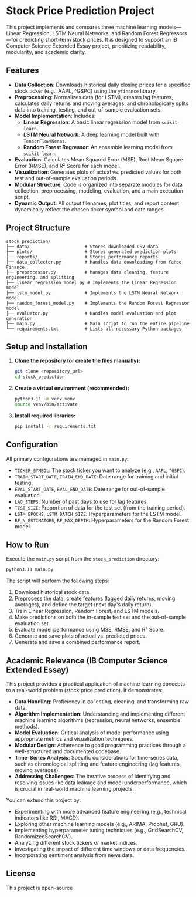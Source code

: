# Stock Price Prediction Project

This project implements and compares three machine learning models—Linear Regression, LSTM Neural Networks, and Random Forest Regressors—for predicting short-term stock prices. It is designed to support an IB Computer Science Extended Essay project, prioritizing readability, modularity, and academic clarity.

## Features

- **Data Collection**: Downloads historical daily closing prices for a specified stock ticker (e.g., AAPL, ^GSPC) using the `yfinance` library.
- **Preprocessing**: Normalizes data (for LSTM), creates lag features, calculates daily returns and moving averages, and chronologically splits data into training, testing, and out-of-sample evaluation sets.
- **Model Implementation**: Includes:
    - **Linear Regression**: A basic linear regression model from `scikit-learn`.
    - **LSTM Neural Network**: A deep learning model built with `TensorFlow`/`Keras`.
    - **Random Forest Regressor**: An ensemble learning model from `scikit-learn`.
- **Evaluation**: Calculates Mean Squared Error (MSE), Root Mean Square Error (RMSE), and R² Score for each model.
- **Visualization**: Generates plots of actual vs. predicted values for both test and out-of-sample evaluation periods.
- **Modular Structure**: Code is organized into separate modules for data collection, preprocessing, modeling, evaluation, and a main execution script.
- **Dynamic Output**: All output filenames, plot titles, and report content dynamically reflect the chosen ticker symbol and date ranges.

## Project Structure

```
stock_prediction/
├── data/                     # Stores downloaded CSV data
├── plots/                    # Stores generated prediction plots
├── reports/                  # Stores performance reports
├── data_collector.py         # Handles data downloading from Yahoo Finance
├── preprocessor.py           # Manages data cleaning, feature engineering, and splitting
├── linear_regression_model.py # Implements the Linear Regression model
├── lstm_model.py             # Implements the LSTM Neural Network model
├── random_forest_model.py    # Implements the Random Forest Regressor model
├── evaluator.py              # Handles model evaluation and plot generation
├── main.py                   # Main script to run the entire pipeline
└── requirements.txt          # Lists all necessary Python packages
```

## Setup and Installation

1.  **Clone the repository (or create the files manually):**

    ```bash
    git clone <repository_url>
    cd stock_prediction
    ```

2.  **Create a virtual environment (recommended):**

    ```bash
    python3.11 -m venv venv
    source venv/bin/activate
    ```

3.  **Install required libraries:**

    ```bash
    pip install -r requirements.txt
    ```

## Configuration

All primary configurations are managed in `main.py`:

-   `TICKER_SYMBOL`: The stock ticker you want to analyze (e.g., `AAPL`, `^GSPC`).
-   `TRAIN_START_DATE`, `TRAIN_END_DATE`: Date range for training and initial testing.
-   `EVAL_START_DATE`, `EVAL_END_DATE`: Date range for out-of-sample evaluation.
-   `LAG_STEPS`: Number of past days to use for lag features.
-   `TEST_SIZE`: Proportion of data for the test set (from the training period).
-   `LSTM_EPOCHS`, `LSTM_BATCH_SIZE`: Hyperparameters for the LSTM model.
-   `RF_N_ESTIMATORS`, `RF_MAX_DEPTH`: Hyperparameters for the Random Forest model.

## How to Run

Execute the `main.py` script from the `stock_prediction` directory:

```bash
python3.11 main.py
```

The script will perform the following steps:

1.  Download historical stock data.
2.  Preprocess the data, create features (lagged daily returns, moving averages), and define the target (next day's daily return).
3.  Train Linear Regression, Random Forest, and LSTM models.
4.  Make predictions on both the in-sample test set and the out-of-sample evaluation set.
5.  Evaluate model performance using MSE, RMSE, and R² Score.
6.  Generate and save plots of actual vs. predicted prices.
7.  Generate and save a combined performance report.

## Academic Relevance (IB Computer Science Extended Essay)

This project provides a practical application of machine learning concepts to a real-world problem (stock price prediction). It demonstrates:

-   **Data Handling**: Proficiency in collecting, cleaning, and transforming raw data.
-   **Algorithm Implementation**: Understanding and implementing different machine learning algorithms (regression, neural networks, ensemble methods).
-   **Model Evaluation**: Critical analysis of model performance using appropriate metrics and visualization techniques.
-   **Modular Design**: Adherence to good programming practices through a well-structured and documented codebase.
-   **Time-Series Analysis**: Specific considerations for time-series data, such as chronological splitting and feature engineering (lag features, moving averages).
-   **Addressing Challenges**: The iterative process of identifying and resolving issues like data leakage and model underperformance, which is crucial in real-world machine learning projects.

You can extend this project by:

-   Experimenting with more advanced feature engineering (e.g., technical indicators like RSI, MACD).
-   Exploring other machine learning models (e.g., ARIMA, Prophet, GRU).
-   Implementing hyperparameter tuning techniques (e.g., GridSearchCV, RandomizedSearchCV).
-   Analyzing different stock tickers or market indices.
-   Investigating the impact of different time windows or data frequencies.
-   Incorporating sentiment analysis from news data.

## License

This project is open-source

